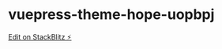# vuepress-theme-hope-uopbpj

[Edit on StackBlitz ⚡️](https://stackblitz.com/edit/vuepress-theme-hope-unvtdc)